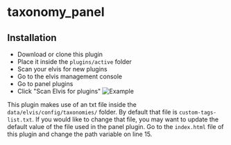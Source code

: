 # taxonomy_panel

## Installation
- Download or clone this plugin
- Place it inside the `plugins/active` folder
- Scan your elvis for new plugins
 - Go to the elvis management console
 - Go to panel plugins
 - Click "Scan Elvis for plugins"
![Example](https://media.discordapp.net/attachments/588451250123833382/694874223822504026/unknown.png)

This plugin makes use of an txt file inside the `data/elvis/config/taxonomies/` folder. By default that file is `custom-tags-list.txt`. If you would like to change that file, you may want to update the default value of the file used in the panel plugin. Go to the `index.html` file of this plugin and change the path variable on line 15.
